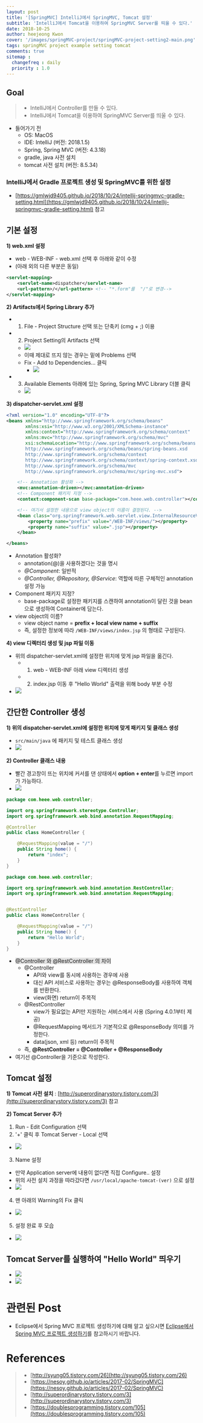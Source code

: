 ```yaml
---
layout: post
title: '[SpringMVC] IntelliJ에서 SpringMVC, Tomcat 설정'
subtitle: 'IntelliJ에서 Tomcat을 이용하여 SpringMVC Server를 띄울 수 있다.'
date: 2018-10-25
author: heejeong Kwon
cover: '/images/springMVC-project/springMVC-project-setting2-main.png'
tags: springMVC project example setting tomcat
comments: true
sitemap :
  changefreq : daily
  priority : 1.0
---
```



## Goal
> - IntelliJ에서 Controller를 만들 수 있다.
> - IntelliJ에서 Tomcat을 이용하여 SpringMVC Server를 띄울 수 있다.

* 들어가기 전
  * OS: MacOS
  * IDE: IntelliJ (버전: 2018.1.5)
  * Spring, Spring MVC (버전: 4.3.18)
  * gradle, java 사전 설치 
  * tomcat 사전 설치 (버전: 8.5.34)

### IntelliJ에서 Gradle 프로젝트 생성 및 SpringMVC를 위한 설정
* [https://gmlwjd9405.github.io/2018/10/24/intellij-springmvc-gradle-setting.html](https://gmlwjd9405.github.io/2018/10/24/intellij-springmvc-gradle-setting.html)  참고

## 기본 설정
**1) web.xml 설정**
  * web - WEB-INF - web.xml 선택 후 아래와 같이 수정 
  * (아래 외의 다른 부분은 동일)

```xml   
<servlet-mapping>
    <servlet-name>dispatcher</servlet-name>
    <url-pattern>/</url-pattern> <!-- "*.form"를  "/"로 변경-->
</servlet-mapping>
```
**2) Artifacts에서 Spring Library 추가**
* 1) File - Project Structure 선택 또는 단축키 (cmg + ;) 이용 
* 2) Project Setting의 Artifacts 선택 
  * ![](/images/springMVC-project/setting2/setting2-1.png)
  * 이때 제대로 뜨지 않는 경우는 밑에 Problems 선택
  * Fix - Add to Dependencies... 클릭
    * ![](/images/springMVC-project/setting2/setting2-2.png)
* 3) Available Elements 아래에 있는 Spring, Spring MVC Library 더블 클릭
  * ![](/images/springMVC-project/setting2/setting2-3.png)

**3) dispatcher-servlet.xml 설정**
```xml   
<?xml version="1.0" encoding="UTF-8"?>
<beans xmlns="http://www.springframework.org/schema/beans"
       xmlns:xsi="http://www.w3.org/2001/XMLSchema-instance"
       xmlns:context="http://www.springframework.org/schema/context"
       xmlns:mvc="http://www.springframework.org/schema/mvc"
       xsi:schemaLocation="http://www.springframework.org/schema/beans
       http://www.springframework.org/schema/beans/spring-beans.xsd
       http://www.springframework.org/schema/context
       http://www.springframework.org/schema/context/spring-context.xsd
       http://www.springframework.org/schema/mvc
       http://www.springframework.org/schema/mvc/spring-mvc.xsd">

    <!-- Annotation 활성화 -->
    <mvc:annotation-driven></mvc:annotation-driven>
    <!-- Component 패키지 지정 -->
    <context:component-scan base-package="com.heee.web.controller"></context:component-scan>

    <!-- 여기서 설정한 내용으로 view object의 이름이 결정된다. -->
    <bean class="org.springframework.web.servlet.view.InternalResourceViewResolver">
        <property name="prefix" value="/WEB-INF/views/"></property>
        <property name="suffix" value=".jsp"></property>
    </bean>

</beans>
```
* Annotation 활성화?
  * annotation(@)을 사용하겠다는 것을 명시
  * *@Component*: 일반적
  * *@Controller, @Repository, @Service*: 역할에 따른 구체적인 annotation 설정 가능
* Component 패키지 지정?
  * base-package로 설정한 패키지를 스캔하여 annotation이 달린 것을 bean으로 생성하여 Container에 담는다.
* view object의 이름?
  * view object name = **prefix + local view name + suffix**
  * 즉, 설정한 정보에 따라 `/WEB-INF/views/index.jsp` 의 형태로 구성된다.

**4) view 디렉터리 생성 및 jsp 파일 이동**
* 위의 dispatcher-servlet.xml에 설정한 위치에 맞게 jsp 파일을 옮긴다.
  * 1) web - WEB-INF 아래 view 디렉터리 생성
  * 2) index.jsp 이동 후 "Hello World" 출력을 위해 body 부분 수정
* ![](/images/springMVC-project/setting2/setting2-4.png)

## 간단한 Controller 생성
**1) 위의 dispatcher-servlet.xml에 설정한 위치에 맞게 패키지 및 클래스 생성**
* `src/main/java` 에 패키지 및 테스트 클래스 생성
* ![](/images/springMVC-project/setting2/setting2-5.png)

**2) Controller 클래스 내용**
* 빨간 경고창이 뜨는 위치에 커서를 댄 상태에서 **option + enter**를 누르면 import가 가능하다.
* ![](/images/springMVC-project/setting2/setting2-6.png)

```java
package com.heee.web.controller;

import org.springframework.stereotype.Controller;
import org.springframework.web.bind.annotation.RequestMapping;

@Controller
public class HomeController {

    @RequestMapping(value = "/")
    public String home() {
        return "index";
    }
}
```
```java
package com.heee.web.controller;

import org.springframework.web.bind.annotation.RestController;
import org.springframework.web.bind.annotation.RequestMapping;


@RestController
public class HomeController {

    @RequestMapping(value = "/")
    public String home() {
        return "Hello World";
    }
}
```
* <span style="background-color: #e1e1e1">@Controller 와 @RestController 의 차이</span>
  * @Controller
    * API와 view를 동시에 사용하는 경우에 사용
    * 대신 API 서비스로 사용하는 경우는 @ResponseBody를 사용하여 객체를 반환한다.
    * view(화면) return이 주목적 
  * @RestController
    * view가 필요없는 API만 지원하는 서비스에서 사용 (Spring 4.0.1부터 제공)
    * @RequestMapping 메서드가 기본적으로 @ResponseBody 의미를 가정한다.
    * data(json, xml 등) return이 주목적 
  *  즉, **@RestController = @Controller + @ResponseBody**
* 여기선 @Controller을 기준으로 작성한다.

## Tomcat 설정
**1) Tomcat 사전 설치** : [http://superordinarystory.tistory.com/3](http://superordinarystory.tistory.com/3) 참고 

**2) Tomcat Server 추가**
1. Run - Edit Configuration 선택 
2. '+' 클릭 후 Tomcat Server - Local 선택 
  * ![](/images/springMVC-project/setting2/setting2-7.png)
3. Name 설정
  * 만약 Application server에 내용이 없다면 직접 Configure.. 설정 
  * 위의 사전 설치 과정을 따라갔다면 `/usr/local/apache-tomcat-(ver)` 으로 설정
  * ![](/images/springMVC-project/setting2/setting2-8.png)
4. 맨 아래의 Warning의 Fix 클릭
  * ![](/images/springMVC-project/setting2/setting2-9.png)
5. 설정 완료 후 모습
  * ![](/images/springMVC-project/setting2/setting2-10.png)

## Tomcat Server를 실행하여 "Hello World" 띄우기 
* ![](/images/springMVC-project/setting2/setting2-11.png)
* ![](/images/springMVC-project/setting2/setting2-12.png)

# 관련된 Post
* Eclipse에서 Spring MVC 프로젝트 생성하기에 대해 알고 싶으시면 [Eclipse에서 Spring MVC 프로젝트 생성하기](https://gmlwjd9405.github.io/2018/05/07/spring-project-eclipse-setting.html)를 참고하시기 바랍니다.


# References
> - [http://syung05.tistory.com/26](http://syung05.tistory.com/26)
> - [https://nesoy.github.io/articles/2017-02/SpringMVC](https://nesoy.github.io/articles/2017-02/SpringMVC)
> - [http://superordinarystory.tistory.com/3](http://superordinarystory.tistory.com/3)
> - [https://doublesprogramming.tistory.com/105](https://doublesprogramming.tistory.com/105)